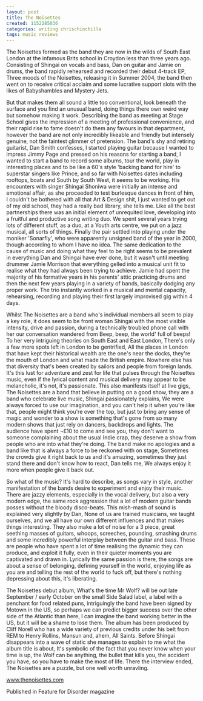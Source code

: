 ```yaml
---
layout: post
title: The Noisettes
created: 1152285036
categories: writing chrischinchilla
tags: music reviews
---
```


The Noisettes formed as the band they are now in the wilds of South East London at the infamous Brits school in Croydon less than three years ago. Consisting of Shingai on vocals and bass, Dan on guitar and Jamie on drums, the band rapidly rehearsed and recorded their debut 4-track EP, Three moods of the Noisettes, releasing it in Summer 2004, the band then went on to receive critical acclaim and some lucrative support slots with the likes of Babyshambles and Mystery Jets.

But that makes them all sound a little too conventional, look beneath the surface and you find an unusual band, doing things there own weird way but somehow making it work. Describing the band as meeting at Stage School gives the impression of a meeting of professional convenience, and their rapid rise to fame doesn't do them any favours in that department, however the band are not only incredibly likeable and friendly but intensely genuine, not the faintest glimmer of pretension. The band's shy and retiring guitarist, Dan Smith confesses, I started playing guitar because I wanted to impress Jimmy Page and pressed on his reasons for starting a band, I wanted to start a band to record some albums, tour the world, play in interesting places and to be like a 60's style 'backing band for hire' to superstar singers like Prince, and so far with Noisettes dates including rooftops, boats and South by South West, it seems to be working. His encounters with singer Shingai Shoniwa were initially an intense and emotional affair, as she proceeded to test burlesque dances in front of him, I couldn't be bothered with all that Art & Design shit, I just wanted to get out of my old school, they had a really bad library, she tells me. Like all the best partnerships there was an initial element of unrequited love, developing into a fruitful and productive song writing duo. We spent several years trying lots of different stuff, as a duo, at a Youth arts centre, we put on a jazz musical, all sorts of things. Finally the pair settled into playing under the moniker 'Sonarfly', who were apparently unsigned band of the year in 2000, though according to whom I have no idea. The same dedication to the cause of music and doing what they feel to be right seems to be prevalent in everything Dan and Shingai have ever done, but it wasn't until meeting drummer Jamie Morrison that everything gelled into a musical unit fit to realise what they had always been trying to achieve. Jamie had spent the majority of his formative years in his parents' attic practicing drums and then the next few years playing in a variety of bands, basically dodging any proper work. The trio instantly worked in a musical and mental capacity, rehearsing, recording and playing their first largely improvised gig within 4 days.

Whilst The Noisettes are a band who's individual members all seem to play a key role, it does seem to be front woman Shingai with the most visible intensity, drive and passion, during a technically troubled phone call with her our conversation wandered from Beep, beep, the world' full of beeps! To her very intriguing theories on South East and East London, There's only a few more spots left in London to be gentrified, All the places in London that have kept their historical wealth are the one's near the docks, they're the mouth of London and what made the British empire. Nowhere else has that diversity that's been created by sailors and people from foreign lands. It's this lust for adventure and zest for life that pulses through the Noisettes music, even if the lyrical content and musical delivery may appear to be melancholic, it's not, it's passionate. This also manifests itself at live gigs, The Noisettes are a band that believe in putting on a good show, they are a band who celebrate live music, Shingai passionately explains, We were always forced to use our imagination, and you can't help it when you're like that, people might think you're over the top, but just to bring any sense of magic and wonder to a show is something that's gone from so many modern shows that just rely on dancers, backdrops and lights. The audience have spent ¬£10 to come and see you, they don't want to someone complaining about the usual Indie crap, they deserve a show from people who are into what they're doing. The band make no apologies and a band like that is always a force to be reckoned with on stage, Sometimes the crowds give it right back to us and it's amazing, sometimes they just stand there and don't know how to react, Dan tells me, We always enjoy it more when people give it back out.

So what of the music? It's hard to describe, as songs vary in style, another manifestation of the bands desire to experiment and enjoy their music. There are jazzy elements, especially in the vocal delivery, but also a very modern edge, the same rock aggression that a lot of modern guitar bands posses without the bloody disco-beats. This mish-mash of sound is explained very slightly by Dan, None of us are trained musicians, we taught ourselves, and we all have our own different influences and that makes things interesting. They also make a lot of noise for a 3 piece, great seething masses of guitars, whoops, screeches, pounding, smashing drums and some incredibly powerful interplay between the guitar and bass. These are people who have spent a lot of time realising the dynamic they can produce, and exploit it fully, even in their quieter moments you are captivated and drawn in. Lyrically the same passion is there, the songs are about a sense of belonging, defining yourself in the world, enjoying life as you are and telling the rest of the world to fuck off, but there's nothing depressing about this, it's liberating.

The Noisettes debut album, What's the time Mr Wolf? will be out late September / early October on the small Side Salad label, a label with a penchant for food related puns, intriguingly the band have been signed by Motown in the US, so perhaps we can predict bigger success over the other side of the Atlantic than here, I can imagine the band working better in the US, but it will be a shame to lose them. The album has been produced by Cliff Norell who has a wide variety of previous credits under his belt from REM to Henry Rollins, Mansun and, ahem, All Saints. Before Shingai disappears into a wave of static she manages to explain to me what the album title is about, It's symbolic of the fact that you never know when your time is up, the Wolf can be anything, the bullet that kills you, the accident you have, so you have to make the most of life. There the interview ended, The Noisettes are a puzzle, but one well worth unravling.

<a href="https://www.thenoisettes.com" target="_blank">www.thenoisettes.com</a>

Published in Feature for Disorder magazine
